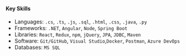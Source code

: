 #### Key Skills 
- Languages: `.cs`, `.ts`, `.js`, `.sql`, `.html`, `.css`, `.java`, `.py`
- Frameworks: `.NET`, `Angular`, `Node`, `Spring Boot`
- Libraries: `React`, `Redux`, `npm`, `jQuery`, `JPA`, `JDBC`, `Maven`
- Software: `Git/GitHub`, `Visual Studio`,`Docker`, `Postman`, `Azure DevOps`
- Databases: `MS SQL`
